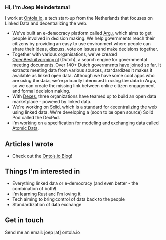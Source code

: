 ### Hi, I'm Joep Meindertsma!

I work at [Ontola.io](https://ontola.io), a tech start-up from the Netherlands that focuses on Linked Data and decentralizing the web. 

- We've built an e-democracy platform called [Argu](https://argu.co), which aims to get people involved in decision making. We help governments reach their citizens by providing an easy to use environment where people can share their ideas, discuss, vote on issues and make decisions together.
- Together with various organisations, we've created [OpenBesluitvorming.nl](openbesluitvorming.nl/) (Dutch), a search engine for governmental meeting documents. Over 140+ Dutch governments have joined so far. It extracts meeting data from various sources, standardizes it makes it available as linked open data. Although we have some cool apps who are using the data, we're primarily interested in using the data in Argu, so we can create the missing link between online citizen engagement and formal decision making.
- With [Dexes](https://dexes.nl), three organizations have teamed up to build an open data marketplace - powered by linked data.
- We're working on [Solid](https://solid.mit.edu/), which is a standard for decentralizing the web using linked data. We're developing a (soon to be open source) Solid Pod called the DexPod.
- I'm working on a specification for modeling and exchanging data called [Atomic Data](https://docs.atomicdata.dev). 

## Articles I wrote

- Check out the [Ontola.io Blog](https://ontola.io/blog)!

## Things I'm interested in

- Everything linked data or e-democracy (and even better - the combination of both!)
- I'm learning Rust and I'm loving it
- Tech aiming to bring control of data back to the people
- Standardization of data exchange

## Get in touch

Send me an email: joep [at] ontola.io 
